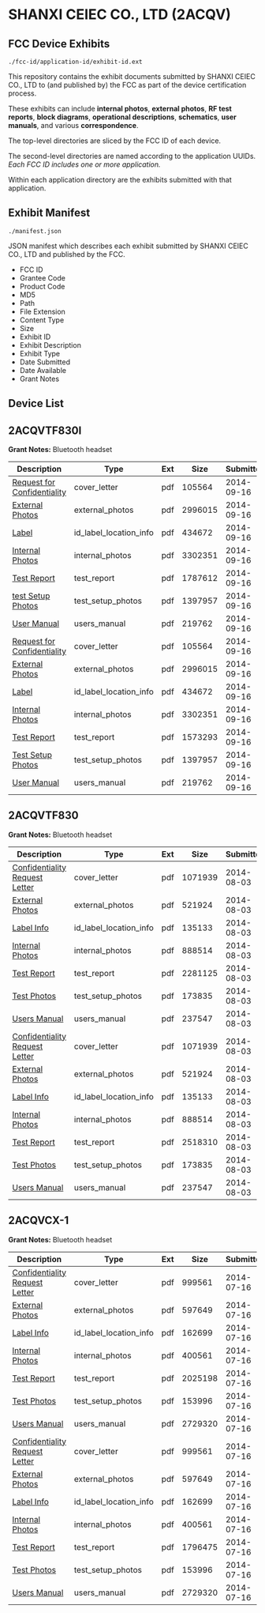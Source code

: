 # SHANXI CEIEC CO., LTD (2ACQV)
## FCC Device Exhibits

```
./fcc-id/application-id/exhibit-id.ext
```

This repository contains the exhibit documents submitted by SHANXI CEIEC CO., LTD to (and published by) the FCC as part of the device certification process.

These exhibits can include **internal photos**, **external photos**, **RF test reports**, **block diagrams**, **operational descriptions**, **schematics**, **user manuals**, and various **correspondence**.

The top-level directories are sliced by the FCC ID of each device.

The second-level directories are named according to the application UUIDs. *Each FCC ID includes one or more application.*

Within each application directory are the exhibits submitted with that application. 

## Exhibit Manifest

```
./manifest.json
```

JSON manifest which describes each exhibit submitted by SHANXI CEIEC CO., LTD and published by the FCC.

- FCC ID
- Grantee Code
- Product Code
- MD5
- Path
- File Extension
- Content Type
- Size
- Exhibit ID
- Exhibit Description
- Exhibit Type
- Date Submitted
- Date Available
- Grant Notes

## Device List
## 2ACQVTF830I
**Grant Notes:** Bluetooth headset

| Description | Type | Ext | Size | Submitted | Available |
| ----------- | ---- | --- | ---- | --------- | --------- |
| [Request for Confidentiality](2ACQVTF830I/7832ad8992b3c5604d1aa3fcd5f328b3/2390082.pdf) | cover_letter | pdf | 105564 | 2014-09-16 | 2014-09-16 |
| [External Photos](2ACQVTF830I/7832ad8992b3c5604d1aa3fcd5f328b3/2390083.pdf) | external_photos | pdf | 2996015 | 2014-09-16 | 2014-09-16 |
| [Label](2ACQVTF830I/7832ad8992b3c5604d1aa3fcd5f328b3/2390084.pdf) | id_label_location_info | pdf | 434672 | 2014-09-16 | 2014-09-16 |
| [Internal Photos](2ACQVTF830I/7832ad8992b3c5604d1aa3fcd5f328b3/2390086.pdf) | internal_photos | pdf | 3302351 | 2014-09-16 | 2014-09-16 |
| [Test Report](2ACQVTF830I/7832ad8992b3c5604d1aa3fcd5f328b3/2390096.pdf) | test_report | pdf | 1787612 | 2014-09-16 | 2014-09-16 |
| [test Setup Photos](2ACQVTF830I/7832ad8992b3c5604d1aa3fcd5f328b3/2390087.pdf) | test_setup_photos | pdf | 1397957 | 2014-09-16 | 2014-09-16 |
| [User Manual](2ACQVTF830I/7832ad8992b3c5604d1aa3fcd5f328b3/2390088.pdf) | users_manual | pdf | 219762 | 2014-09-16 | 2014-09-16 |
| [Request for Confidentiality](2ACQVTF830I/6a5d606a4a9e1507d1991ed35a08ecb4/2390082.pdf) | cover_letter | pdf | 105564 | 2014-09-16 | 2014-09-16 |
| [External Photos](2ACQVTF830I/6a5d606a4a9e1507d1991ed35a08ecb4/2390083.pdf) | external_photos | pdf | 2996015 | 2014-09-16 | 2014-09-16 |
| [Label](2ACQVTF830I/6a5d606a4a9e1507d1991ed35a08ecb4/2390084.pdf) | id_label_location_info | pdf | 434672 | 2014-09-16 | 2014-09-16 |
| [Internal Photos](2ACQVTF830I/6a5d606a4a9e1507d1991ed35a08ecb4/2390086.pdf) | internal_photos | pdf | 3302351 | 2014-09-16 | 2014-09-16 |
| [Test Report](2ACQVTF830I/6a5d606a4a9e1507d1991ed35a08ecb4/2390085.pdf) | test_report | pdf | 1573293 | 2014-09-16 | 2014-09-16 |
| [Test Setup Photos](2ACQVTF830I/6a5d606a4a9e1507d1991ed35a08ecb4/2390087.pdf) | test_setup_photos | pdf | 1397957 | 2014-09-16 | 2014-09-16 |
| [User Manual](2ACQVTF830I/6a5d606a4a9e1507d1991ed35a08ecb4/2390088.pdf) | users_manual | pdf | 219762 | 2014-09-16 | 2014-09-16 |
## 2ACQVTF830
**Grant Notes:** Bluetooth headset

| Description | Type | Ext | Size | Submitted | Available |
| ----------- | ---- | --- | ---- | --------- | --------- |
| [Confidentiality Request Letter](2ACQVTF830/25346ad3d66653a767483435f42b35d9/2344578.pdf) | cover_letter | pdf | 1071939 | 2014-08-03 | 2014-08-03 |
| [External Photos](2ACQVTF830/25346ad3d66653a767483435f42b35d9/2344579.pdf) | external_photos | pdf | 521924 | 2014-08-03 | 2014-08-03 |
| [Label Info](2ACQVTF830/25346ad3d66653a767483435f42b35d9/2344580.pdf) | id_label_location_info | pdf | 135133 | 2014-08-03 | 2014-08-03 |
| [Internal Photos](2ACQVTF830/25346ad3d66653a767483435f42b35d9/2344582.pdf) | internal_photos | pdf | 888514 | 2014-08-03 | 2014-08-03 |
| [Test Report](2ACQVTF830/25346ad3d66653a767483435f42b35d9/2344592.pdf) | test_report | pdf | 2281125 | 2014-08-03 | 2014-08-03 |
| [Test Photos](2ACQVTF830/25346ad3d66653a767483435f42b35d9/2344583.pdf) | test_setup_photos | pdf | 173835 | 2014-08-03 | 2014-08-03 |
| [Users Manual](2ACQVTF830/25346ad3d66653a767483435f42b35d9/2344584.pdf) | users_manual | pdf | 237547 | 2014-08-03 | 2014-08-03 |
| [Confidentiality Request Letter](2ACQVTF830/92660273d7825622b9273588022f5c22/2344578.pdf) | cover_letter | pdf | 1071939 | 2014-08-03 | 2014-08-03 |
| [External Photos](2ACQVTF830/92660273d7825622b9273588022f5c22/2344579.pdf) | external_photos | pdf | 521924 | 2014-08-03 | 2014-08-03 |
| [Label Info](2ACQVTF830/92660273d7825622b9273588022f5c22/2344580.pdf) | id_label_location_info | pdf | 135133 | 2014-08-03 | 2014-08-03 |
| [Internal Photos](2ACQVTF830/92660273d7825622b9273588022f5c22/2344582.pdf) | internal_photos | pdf | 888514 | 2014-08-03 | 2014-08-03 |
| [Test Report](2ACQVTF830/92660273d7825622b9273588022f5c22/2344581.pdf) | test_report | pdf | 2518310 | 2014-08-03 | 2014-08-03 |
| [Test Photos](2ACQVTF830/92660273d7825622b9273588022f5c22/2344583.pdf) | test_setup_photos | pdf | 173835 | 2014-08-03 | 2014-08-03 |
| [Users Manual](2ACQVTF830/92660273d7825622b9273588022f5c22/2344584.pdf) | users_manual | pdf | 237547 | 2014-08-03 | 2014-08-03 |
## 2ACQVCX-1
**Grant Notes:** Bluetooth headset

| Description | Type | Ext | Size | Submitted | Available |
| ----------- | ---- | --- | ---- | --------- | --------- |
| [Confidentiality Request Letter](2ACQVCX-1/363de66d6c7cba1e02108bdfca3b57cb/2326282.pdf) | cover_letter | pdf | 999561 | 2014-07-16 | 2014-07-16 |
| [External Photos](2ACQVCX-1/363de66d6c7cba1e02108bdfca3b57cb/2326283.pdf) | external_photos | pdf | 597649 | 2014-07-16 | 2014-07-16 |
| [Label Info](2ACQVCX-1/363de66d6c7cba1e02108bdfca3b57cb/2326284.pdf) | id_label_location_info | pdf | 162699 | 2014-07-16 | 2014-07-16 |
| [Internal Photos](2ACQVCX-1/363de66d6c7cba1e02108bdfca3b57cb/2326286.pdf) | internal_photos | pdf | 400561 | 2014-07-16 | 2014-07-16 |
| [Test Report](2ACQVCX-1/363de66d6c7cba1e02108bdfca3b57cb/2326285.pdf) | test_report | pdf | 2025198 | 2014-07-16 | 2014-07-16 |
| [Test Photos](2ACQVCX-1/363de66d6c7cba1e02108bdfca3b57cb/2326287.pdf) | test_setup_photos | pdf | 153996 | 2014-07-16 | 2014-07-16 |
| [Users Manual](2ACQVCX-1/363de66d6c7cba1e02108bdfca3b57cb/2326288.pdf) | users_manual | pdf | 2729320 | 2014-07-16 | 2014-07-16 |
| [Confidentiality Request Letter](2ACQVCX-1/e394642e4ead786a5ab59aba608c2aed/2326282.pdf) | cover_letter | pdf | 999561 | 2014-07-16 | 2014-07-16 |
| [External Photos](2ACQVCX-1/e394642e4ead786a5ab59aba608c2aed/2326283.pdf) | external_photos | pdf | 597649 | 2014-07-16 | 2014-07-16 |
| [Label Info](2ACQVCX-1/e394642e4ead786a5ab59aba608c2aed/2326284.pdf) | id_label_location_info | pdf | 162699 | 2014-07-16 | 2014-07-16 |
| [Internal Photos](2ACQVCX-1/e394642e4ead786a5ab59aba608c2aed/2326286.pdf) | internal_photos | pdf | 400561 | 2014-07-16 | 2014-07-16 |
| [Test Report](2ACQVCX-1/e394642e4ead786a5ab59aba608c2aed/2326296.pdf) | test_report | pdf | 1796475 | 2014-07-16 | 2014-07-16 |
| [Test Photos](2ACQVCX-1/e394642e4ead786a5ab59aba608c2aed/2326287.pdf) | test_setup_photos | pdf | 153996 | 2014-07-16 | 2014-07-16 |
| [Users Manual](2ACQVCX-1/e394642e4ead786a5ab59aba608c2aed/2326288.pdf) | users_manual | pdf | 2729320 | 2014-07-16 | 2014-07-16 |
